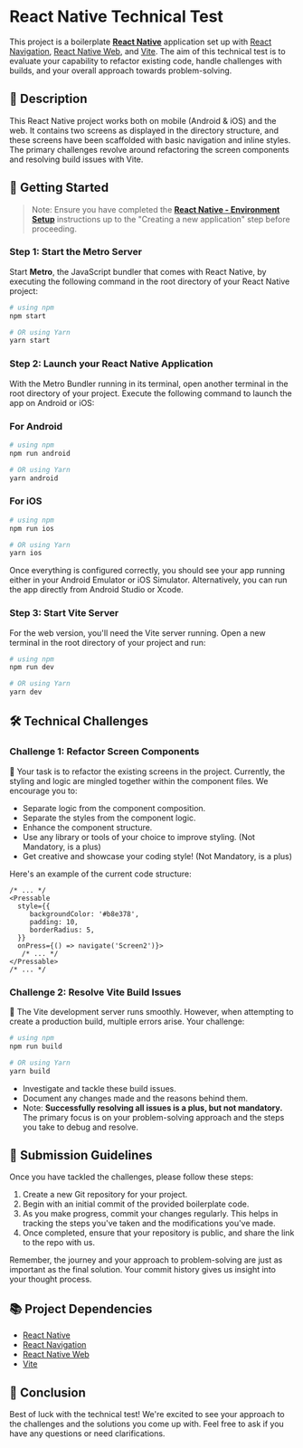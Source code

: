 # **React Native Technical Test**

This project is a boilerplate **[React Native](https://reactnative.dev/)** application set up with [React Navigation](https://reactnavigation.org/), [React Native Web](https://necolas.github.io/react-native-web/), and [Vite](https://vitejs.dev/). The aim of this technical test is to evaluate your capability to refactor existing code, handle challenges with builds, and your overall approach towards problem-solving.

## **📖 Description**

This React Native project works both on mobile (Android & iOS) and the web. It contains two screens as displayed in the directory structure, and these screens have been scaffolded with basic navigation and inline styles. The primary challenges revolve around refactoring the screen components and resolving build issues with Vite.

## **🚀 Getting Started**

> Note: Ensure you have completed the **[React Native - Environment Setup](https://reactnative.dev/docs/environment-setup)** instructions up to the "Creating a new application" step before proceeding.
>

### **Step 1: Start the Metro Server**

Start **Metro**, the JavaScript bundler that comes with React Native, by executing the following command in the root directory of your React Native project:

```bash
# using npm
npm start

# OR using Yarn
yarn start
```

### **Step 2: Launch your React Native Application**

With the Metro Bundler running in its terminal, open another terminal in the root directory of your project. Execute the following command to launch the app on Android or iOS:

### For Android

```bash
# using npm
npm run android

# OR using Yarn
yarn android
```

### For iOS

```bash
# using npm
npm run ios

# OR using Yarn
yarn ios
```

Once everything is configured correctly, you should see your app running either in your Android Emulator or iOS Simulator. Alternatively, you can run the app directly from Android Studio or Xcode.

### **Step 3: Start Vite Server**

For the web version, you'll need the Vite server running. Open a new terminal in the root directory of your project and run:

```bash
# using npm
npm run dev

# OR using Yarn
yarn dev
```

## **🛠 Technical Challenges**

### **Challenge 1: Refactor Screen Components**

📌 Your task is to refactor the existing screens in the project. Currently, the styling and logic are mingled together within the component files. We encourage you to:

- Separate logic from the component composition.
- Separate the styles from the component logic.
- Enhance the component structure.
- Use any library or tools of your choice to improve styling. (Not Mandatory, is a plus)
- Get creative and showcase your coding style! (Not Mandatory, is a plus)

Here's an example of the current code structure:

```tsx
/* ... */
<Pressable
  style={{
     backgroundColor: '#b8e378',
     padding: 10,
     borderRadius: 5,
  }}
  onPress={() => navigate('Screen2')}>
   /* ... */
</Pressable>
/* ... */
```

### **Challenge 2: Resolve Vite Build Issues**

📌 The Vite development server runs smoothly. However, when attempting to create a production build, multiple errors arise. Your challenge:

```bash
# using npm
npm run build

# OR using Yarn
yarn build
```

- Investigate and tackle these build issues.
- Document any changes made and the reasons behind them.
- Note: **Successfully resolving all issues is a plus, but not mandatory.** The primary focus is on your problem-solving approach and the steps you take to debug and resolve.

## **🌟 Submission Guidelines**

Once you have tackled the challenges, please follow these steps:

1. Create a new Git repository for your project.
2. Begin with an initial commit of the provided boilerplate code.
3. As you make progress, commit your changes regularly. This helps in tracking the steps you've taken and the modifications you've made.
4. Once completed, ensure that your repository is public, and share the link to the repo with us.

Remember, the journey and your approach to problem-solving are just as important as the final solution. Your commit history gives us insight into your thought process.

## **📚 Project Dependencies**

- [React Native](https://reactnative.dev/)
- [React Navigation](https://reactnavigation.org/)
- [React Native Web](https://necolas.github.io/react-native-web/)
- [Vite](https://vitejs.dev/)

## **🙌 Conclusion**

Best of luck with the technical test! We're excited to see your approach to the challenges and the solutions you come up with. Feel free to ask if you have any questions or need clarifications.
